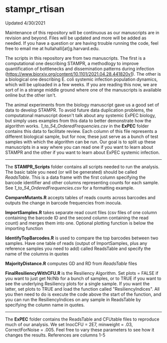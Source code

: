 # stampr_rtisan

Updated 4/30/2021

Maintenance of this repository will be continuous as our manuscripts are in revision and beyond. Files will be updated and more will be added as needed. If you have a question or are having trouble running the code, feel free to email me at hullahalli[at]g.harvard.edu. 

The scripts in this repository are from two manuscripts. The first is a computational one describing STAMPR, a methodlogy to improve quantification of bottlenecks and dissemination patterns during infection (https://www.biorxiv.org/content/10.1101/2021.04.28.441820v1). The other is a biological one describing E. coli systemic infection population dynamics, which will be uploaded in a few weeks. If you are reading this now, we are sort of in a strange middle ground where one of the manuscripts is available online but the other isn't. 

The animal experiments from the biology manuscript gave us a good set of data to develop STAMPR. To avoid future data duplication problems, the computatonal manuscript doesn't talk about any systemic ExPEC biology, but simply uses examples from this data to better demonstrate how the algorithm works. *1_to_54_OrderedFrequencies.csv* in the **ExPEC** folder contains this data to facilitate review. Each column of this file represents a different biological sample, but for now, these just serve as a bunch of test samples with which the algorithm can be run. Our goal is to split up these manuscripts in a way where you can read one if you want to learn about STAMPR and the other if you want to learn about ExPEC systemic infection.

-----

The **STAMPR_Scripts** folder contains all scripts needed to run the analysis. 
The basic table you need (or will be generated) should be called *ReadsTable*. This is a data frame with the first column specifying the barcode identifier and other columns representing counts for each sample. See *1_to_54_OrderedFrequencies.csv* for a formatting example.


**CompareMutants.R** accepts tables of reads counts across barcodes and outputs the change in barcode frequencies from inocula. 

**ImportSamples.R** takes separate read count files (csv files of one column containing the barcode ID and the second column containing the read count) and merges them into one. Optional plotting function is below the importing function

**IdentifyTopBarcodes.R** is used to compare the top barcodes between two samples. Have one table of reads (output of ImportSamples, plus any reference samples you need to add) called ReadsTable and specify the name of the columns in quotes 

**MajorityDistance.R** computes GD and RD from *ReadsTable* files

**FinalResiliencyWithCFU.R** is the Resiliency Algorithm. Set plots = FALSE if you want to just get Nr/Nb for a bunch of samples, or to TRUE if you want to see the underlying Resiliency plots for a single sample. If you want the latter, set plots to TRUE and load the function called "ResiliencyIndices". All you then need to do is execute the code above the start of the function, and you can run the ResiliencyIndices on any sample in ReadsTable by specifying the column name in quotes. 

-----

The **ExPEC** folder contains the ReadsTable and CFUtable files to reproduce much of our analysis. We set InocCFU = 2E7, minweight = .03, CorrectForNoise = .005. Feel free to vary these parameters to see how it changes the results. References are columns 1-5
